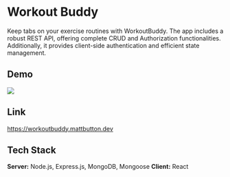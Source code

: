 # Workout Buddy
Keep tabs on your exercise routines with WorkoutBuddy. The app includes a robust REST API, offering complete CRUD and Authorization functionalities. Additionally, it provides client-side authentication and efficient state management.

## Demo
![](https://s1.gifyu.com/images/SRKqi.gif)

## Link
https://workoutbuddy.mattbutton.dev

## Tech Stack
**Server:** Node.js, Express.js, MongoDB, Mongoose
**Client:** React

